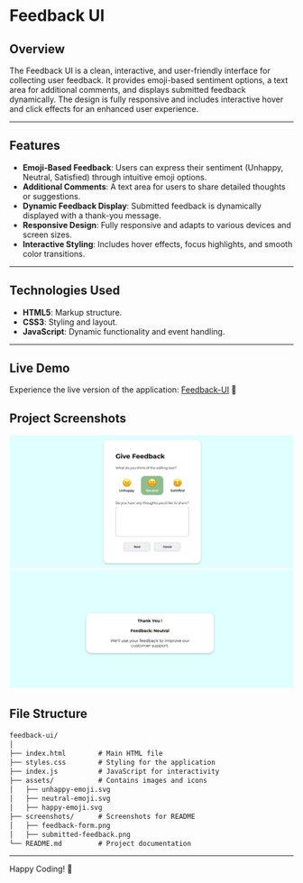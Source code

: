 # Feedback UI  

## **Overview**  
The Feedback UI is a clean, interactive, and user-friendly interface for collecting user feedback. It provides emoji-based sentiment options, a text area for additional comments, and displays submitted feedback dynamically. The design is fully responsive and includes interactive hover and click effects for an enhanced user experience.  

---

## **Features**  
- **Emoji-Based Feedback**: Users can express their sentiment (Unhappy, Neutral, Satisfied) through intuitive emoji options.  
- **Additional Comments**: A text area for users to share detailed thoughts or suggestions.  
- **Dynamic Feedback Display**: Submitted feedback is dynamically displayed with a thank-you message.  
- **Responsive Design**: Fully responsive and adapts to various devices and screen sizes.  
- **Interactive Styling**: Includes hover effects, focus highlights, and smooth color transitions.  

---

## **Technologies Used**  
- **HTML5**: Markup structure.  
- **CSS3**: Styling and layout.  
- **JavaScript**: Dynamic functionality and event handling.  

---

## **Live Demo**
Experience the live version of the application: [Feedback-UI](https://naveen-kumarj.github.io/Feedback-UI/) 🚀

## **Project Screenshots**
![input](./screenshots/input.png)
![input](./screenshots/output.png)

## **File Structure**
```
feedback-ui/
│
├── index.html        # Main HTML file
├── styles.css        # Styling for the application
├── index.js          # JavaScript for interactivity
├── assets/           # Contains images and icons
│   ├── unhappy-emoji.svg
│   ├── neutral-emoji.svg
│   ├── happy-emoji.svg
├── screenshots/      # Screenshots for README
│   ├── feedback-form.png
│   ├── submitted-feedback.png
└── README.md         # Project documentation
```
---
Happy Coding! 🚀

